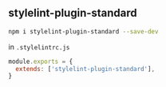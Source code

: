## stylelint-plugin-standard

``` bash
npm i stylelint-plugin-standard --save-dev

```

in `.stylelintrc.js`

``` js
module.exports = {
  extends: ['stylelint-plugin-standard'],
}
```
